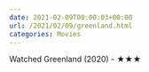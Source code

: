 ```yaml
---
date: 2021-02-09T00:00:03+00:00
url: /2021/02/09/greenland.html
categories: Movies
---
```

Watched Greenland (2020) - ★★★




